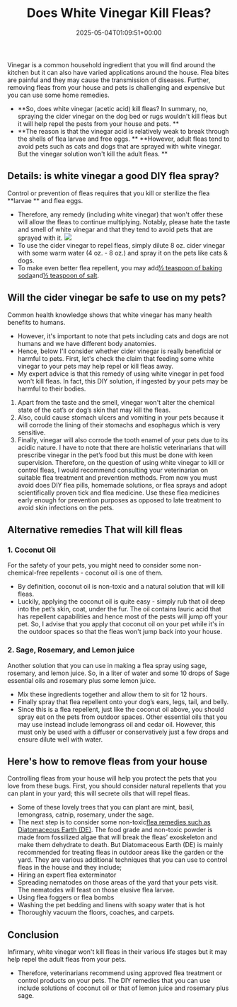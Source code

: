 ﻿---
layout: post
title: Does White Vinegar Kill Fleas?
date: '2025-05-04T01:09:51+00:00'
categories:
- Fleas
- Guide
tags: []
slug: /does-white-vinegar-kill-fleas/
lastmod: 2025-05-07T12:21:26+03:00
---

Vinegar is a common household ingredient that you will find around the kitchen but it can also have varied applications around the house.
Flea bites are painful and they may cause the transmission of diseases. Further, removing fleas from your house and pets is challenging and expensive but you can use some home remedies.
- **So, does white vinegar (acetic acid) kill fleas? In summary, no, spraying the cider vinegar on the dog bed or rugs wouldn't kill fleas but it will help repel the pests from your house and pets. **
- **The reason is that the vinegar acid is relatively weak to break through the shells of flea larvae and free eggs. **
**However, adult fleas tend to avoid pets such as cats and dogs that are sprayed with white vinegar. But the vinegar solution won't kill the adult fleas. **
## Details: is white vinegar a good DIY flea spray?
Control or prevention of fleas requires that you kill or sterilize the flea
**larvae **
and flea eggs.
- Therefore, any remedy (including white vinegar) that won't offer these will allow the fleas to continue multiplying.
Notably, please hate the taste and smell of white vinegar and that they tend to avoid pets that are sprayed with it.
![](/assets/img/03/Does-White-Vinegar-Kill-Fleas-300x200.jpg)
- To use the cider vinegar to repel fleas, simply dilute 8 oz. cider vinegar with some warm water (4 oz. - 8 oz.) and spray it on the pets like cats & dogs.
- To make even better flea repellent, you may add[½ teaspoon of baking soda](https://pestpolicy.com/does-baking-soda-kill-fleas/)and[½ teaspoon of salt](https://pestpolicy.com/does-salt-kill-fleas/).
## Will the cider vinegar be safe to use on my pets?
Common health knowledge shows that white vinegar has many health benefits to humans.
- However, it's important to note that pets including cats and dogs are not humans and we have different body anatomies.
- Hence, below I'll consider whether cider vinegar is really beneficial or harmful to pets.
First, let's check the claim that feeding some white vinegar to your pets may help repel or kill fleas away.
- My expert advice is that this remedy of using white vinegar in pet food won't kill fleas.
In fact, this DIY solution, if ingested by your pets may be harmful to their bodies.
1. Apart from the taste and the smell, vinegar won't alter the chemical state of the cat’s or dog’s skin that may kill the fleas.
2. Also, could cause stomach ulcers and vomiting in your pets because it will corrode the lining of their stomachs and esophagus which is very sensitive.
3. Finally, vinegar will also corrode the tooth enamel of your pets due to its acidic nature.
I have to note that there are holistic veterinarians that will prescribe vinegar in the pet’s food but this must be done with keen supervision.
Therefore, on the question of using white vinegar to kill or control fleas, I would recommend consulting your veterinarian on suitable flea treatment and prevention methods.
From now you must avoid does DIY flea pills, homemade solutions, or flea sprays and adopt scientifically proven tick and flea medicine.
Use these flea medicines early enough for prevention purposes as opposed to late treatment to avoid skin infections on the pets.
## Alternative remedies That will kill fleas
### 1. Coconut Oil
For the safety of your pets, you might need to consider some non-chemical-free repellents - coconut oil is one of them.
- By definition, coconut oil is non-toxic and a natural solution that will kill fleas.
- Luckily, applying the coconut oil is quite easy - simply rub that oil deep into the pet’s skin, coat, under the fur.
The oil contains lauric acid that has repellent capabilities and hence most of the pests will jump off your pet.
So, I advise that you apply that coconut oil on your pet while it's in the outdoor spaces so that the fleas won't jump back into your house.
### 2. Sage, Rosemary, and Lemon juice
Another solution that you can use in making a flea spray using sage, rosemary, and lemon juice.
So, in a liter of water and some 10 drops of Sage essential oils and rosemary plus some lemon juice.
- Mix these ingredients together and allow them to sit for 12 hours.
- Finally spray that flea repellent onto your dog’s ears, legs, tail, and belly.
- Since this is a flea repellent, just like the coconut oil above, you should spray eat on the pets from outdoor spaces.
Other essential oils that you may use instead include lemongrass oil and cedar oil. However, this must only be used with a diffuser or conservatively just a few drops and ensure dilute well with water.
## Here's how to remove fleas from your house
Controlling fleas from your house will help you protect the pets that you love from these bugs.
First, you should consider natural repellents that you can plant in your yard; this will secrete oils that will repel fleas.
- Some of these lovely trees that you can plant are mint, basil, lemongrass, catnip, rosemary, under the sage.
- The next step is to consider some non-toxic[flea remedies such as Diatomaceous Earth (DE)](https://pestpolicy.com/diatomaceous-earth-for-fleas/).
The food grade and non-toxic powder is made from fossilized algae that will break the fleas’ exoskeleton and make them dehydrate to death.
But Diatomaceous Earth (DE) is mainly recommended for treating fleas in outdoor areas like the garden or the yard.
They are various additional techniques that you can use to control fleas in the house and they include;
- Hiring an expert flea exterminator
- Spreading nematodes on those areas of the yard that your pets visit. The nematodes will feast on those elusive flea larvae.
- Using flea foggers or flea bombs
- Washing the pet bedding and linens with soapy water that is hot
- Thoroughly vacuum the floors, coaches, and carpets.
## Conclusion
Infirmary, white vinegar won't kill fleas in their various life stages but it may help repel the adult fleas from your pets.
- Therefore, veterinarians recommend using approved flea treatment or control products on your pets.
The DIY remedies that you can use include solutions of coconut oil or that of lemon juice and rosemary plus sage.
